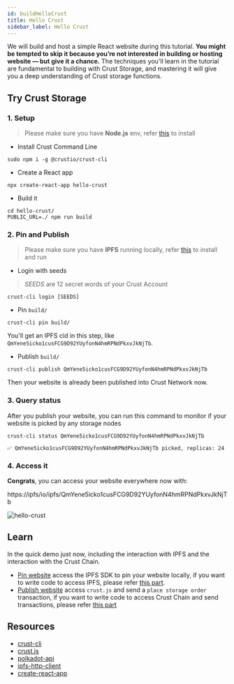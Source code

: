 ```yaml
---
id: buildHelloCrust
title: Hello Crust
sidebar_label: Hello Crust
---
```


We will build and host a simple React website during this tutorial. **You might be tempted to skip it because you’re not interested in building or hosting website — but give it a chance.** The techniques you'll learn in the tutorial are fundamental to building with Crust Storage, and mastering it will give you a deep understanding of Crust storage functions.

## Try Crust Storage

### 1. Setup

> Please make sure you have **Node.js** env, refer [this](https://nodejs.org/en/download/package-manager/) to install

- Install Crust Command Line

```shell
sudo npm i -g @crustio/crust-cli
```

- Create a React app

```shell
npx create-react-app hello-crust
```

- Build it

```shell
cd hello-crust/
PUBLIC_URL=./ npm run build
```

### 2. Pin and Publish

> Please make sure you have **IPFS** running locally, refer [this](https://ipfs.io/#install) to install and run

- Login with seeds

> *SEEDS* are 12 secret words of your Crust Account

```shell
crust-cli login [SEEDS]
```

- Pin `build/`

```shell
crust-cli pin build/
```

You'll get an IPFS cid in this step, like `QmYene5icko1cusFCG9D92YUyfonN4hmRPNdPkxvJkNjTb`.

- Publish `build/`

```shell
crust-cli publish QmYene5icko1cusFCG9D92YUyfonN4hmRPNdPkxvJkNjTb
```

Then your website is already been published into Crust Network now.

### 3. Query status

After you publish your website, you can run this command to monitor if your website is picked by any storage nodes

```shell
crust-cli status QmYene5icko1cusFCG9D92YUyfonN4hmRPNdPkxvJkNjTb
```

```shell
✅ QmYene5icko1cusFCG9D92YUyfonN4hmRPNdPkxvJkNjTb picked, replicas: 24
```

### 4. Access it

**Congrats**, you can access your website everywhere now with:

https://ipfs/io/ipfs/QmYene5icko1cusFCG9D92YUyfonN4hmRPNdPkxvJkNjTb

![hello-crust](assets/build/hello-crust.png)

## Learn

In the quick demo just now, including the interaction with IPFS and the interaction with the Crust Chain.

- [Pin website](#2-pin-and-publish) access the IPFS SDK to pin your website locally, if you want to write code to access IPFS, please refer [this part](build-developer-guidance.md#21-upload-files-to-ipfs).
- [Publish website](#2-pin-and-publish) access `crust.js` and send a `place storage order` transaction, if you want to write code to access Crust Chain and send transactions, please refer [this part](build-developer-guidance.md#22-initialize-api-instance-and-on-chain-identity)

## Resources

- [crust-cli](https://github.com/crustio/crust-cli)
- [crust.js](https://github.com/crustio/crust.js)
- [polkadot-api](https://github.com/polkadot-js/api)
- [ipfs-http-client](https://github.com/ipfs/js-ipfs/tree/master/packages/ipfs-http-client#readme)
- [create-react-app](https://github.com/facebook/create-react-app)
